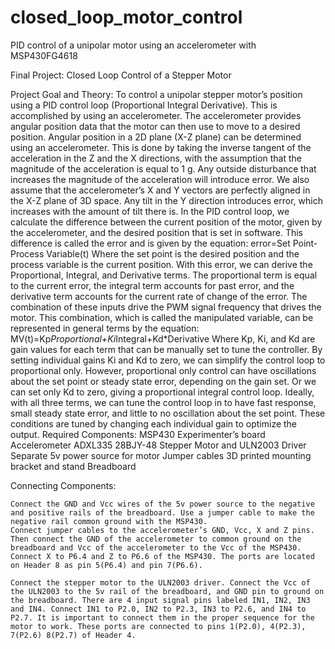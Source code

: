 # closed_loop_motor_control
PID control of a unipolar motor using an accelerometer with MSP430FG4618

Final Project: Closed Loop Control of a Stepper Motor

Project Goal and Theory:
	To control a unipolar stepper motor’s position using a PID control loop (Proportional Integral Derivative). This is accomplished by using an accelerometer. The accelerometer provides angular position data that the motor can then use to move to a desired position.
	Angular position in a 2D plane (X-Z plane) can be determined using an accelerometer. This is done by taking the inverse tangent of the acceleration in the Z and the X directions, with the assumption that the magnitude of the acceleration is equal to 1 g. Any outside disturbance that increases the magnitude of the acceleration will introduce error. We also assume that the accelerometer’s X and Y vectors are perfectly aligned in the X-Z plane of 3D space. Any tilt in the Y direction introduces error, which increases with the amount of tilt there is.
	In the PID control loop, we calculate the difference between the current position of the motor, given by the accelerometer, and the desired position that is set in software. This difference is called the error and is given by the equation:
error=Set Point-Process Variable(t)
Where the set point is the desired position and the process variable is the current position. 
With this error, we can derive the Proportional, Integral, and Derivative terms. The proportional term is equal to the current error, the integral term accounts for past error, and the derivative term accounts for the current rate of change of the error. The combination of these inputs drive the PWM signal frequency that drives the motor. This combination, which is called the manipulated variable, can be represented in general terms by the equation:
MV(t)=Kp*Proportional+Ki*Integral+Kd*Derivative
Where Kp, Ki, and Kd are gain values for each term that can be manually set to tune the controller. By setting individual gains Ki and Kd to zero, we can simplify the control loop to proportional only. However, proportional only control can have oscillations about the set point or steady state error, depending on the gain set. Or we can set only Kd to zero, giving a proportional integral control loop. Ideally, with all three terms, we can tune the control loop in to have fast response, small steady state error, and little to no oscillation about the set point. These conditions are tuned by changing each individual gain to optimize the output.
Required Components:
	MSP430 Experimenter’s board
	Accelerometer ADXL335
	28BJY-48 Stepper Motor and ULN2003 Driver
	Separate 5v power source for motor
	Jumper cables
	3D printed mounting bracket and stand
	Breadboard

Connecting Components:

	Connect the GND and Vcc wires of the 5v power source to the negative and positive rails of the breadboard. Use a jumper cable to make the negative rail common ground with the MSP430.
	Connect jumper cables to the accelerometer’s GND, Vcc, X and Z pins. Then connect the GND of the accelerometer to common ground on the breadboard and Vcc of the accelerometer to the Vcc of the MSP430. Connect X to P6.4 and Z to P6.6 of the MSP430. The ports are located on Header 8 as pin 5(P6.4) and pin 7(P6.6).

	Connect the stepper motor to the ULN2003 driver. Connect the Vcc of the ULN2003 to the 5v rail of the breadboard, and GND pin to ground on the breadboard. There are 4 input signal pins labeled IN1, IN2, IN3 and IN4. Connect IN1 to P2.0, IN2 to P2.3, IN3 to P2.6, and IN4 to P2.7. It is important to connect them in the proper sequence for the motor to work. These ports are connected to pins 1(P2.0), 4(P2.3), 7(P2.6) 8(P2.7) of Header 4.
